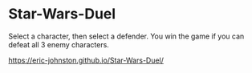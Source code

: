 # Star-Wars-Duel

Select a character, then select a defender.
You win the game if you can defeat all 3 enemy characters.

https://eric-johnston.github.io/Star-Wars-Duel/
